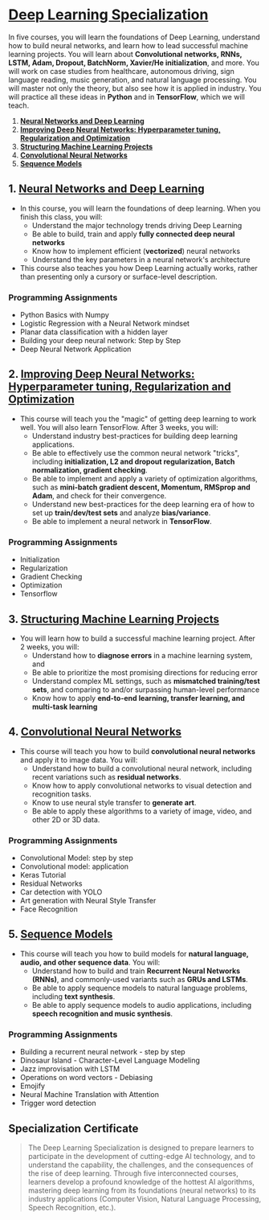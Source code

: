 # [Deep Learning Specialization](https://www.coursera.org/specializations/deep-learning)
In five courses, you will learn the foundations of Deep Learning, understand how to build neural networks, and learn how to lead successful machine learning projects. You will learn about **Convolutional networks, RNNs, LSTM, Adam, Dropout, BatchNorm, Xavier/He initialization**, and more. You will work on case studies from healthcare, autonomous driving, sign language reading, music generation, and natural language processing. You will master not only the theory, but also see how it is applied in industry. You will practice all these ideas in **Python** and in **TensorFlow**, which we will teach.
1. [**Neural Networks and Deep Learning**](https://www.coursera.org/learn/neural-networks-deep-learning/home/welcome)  
1. [**Improving Deep Neural Networks: Hyperparameter tuning, Regularization and Optimization**](https://www.coursera.org/learn/deep-neural-network/home/welcome) 
1. [**Structuring Machine Learning Projects**](https://www.coursera.org/learn/machine-learning-projects/home/welcome)
1. [**Convolutional Neural Networks**](https://www.coursera.org/learn/convolutional-neural-networks/home/welcome)
1. [**Sequence Models**](https://www.coursera.org/learn/nlp-sequence-models/home/welcome)
 
## 1. [**Neural Networks and Deep Learning**](https://www.coursera.org/learn/neural-networks-deep-learning/home/welcome)

* In this course, you will learn the foundations of deep learning. When you finish this class, you will:
    * Understand the major technology trends driving Deep Learning
    * Be able to build, train and apply **fully connected deep neural networks**
    * Know how to implement efficient (**vectorized**) neural networks 
    * Understand the key parameters in a neural network's architecture 
* This course also teaches you how Deep Learning actually works, rather than presenting only a cursory or surface-level description. 
    
### Programming Assignments
* Python Basics with Numpy
* Logistic Regression with a Neural Network mindset
* Planar data classification with a hidden layer
* Building your deep neural network: Step by Step
* Deep Neural Network Application
    
## 2. [**Improving Deep Neural Networks: Hyperparameter tuning, Regularization and Optimization**](https://www.coursera.org/learn/deep-neural-network/home/welcome) 

* This course will teach you the "magic" of getting deep learning to work well. You will also learn TensorFlow. After 3 weeks, you will: 
   * Understand industry best-practices for building deep learning applications. 
   * Be able to effectively use the common neural network "tricks", including **initialization, L2 and dropout regularization, Batch normalization, gradient checking**. 
   * Be able to implement and apply a variety of optimization algorithms, such as **mini-batch gradient descent, Momentum, RMSprop and Adam**, and check for their convergence. 
   * Understand new best-practices for the deep learning era of how to set up **train/dev/test sets** and analyze **bias/variance**.
   * Be able to implement a neural network in **TensorFlow**. 
 
### Programming Assignments
* Initialization
* Regularization
* Gradient Checking
* Optimization
* Tensorflow
          
## 3. [**Structuring Machine Learning Projects**](https://www.coursera.org/learn/machine-learning-projects/home/welcome)

* You will learn how to build a successful machine learning project. After 2 weeks, you will: 
   * Understand how to **diagnose errors** in a machine learning system, and 
   * Be able to prioritize the most promising directions for reducing error
   * Understand complex ML settings, such as **mismatched training/test sets**, and comparing to and/or surpassing human-level performance
   * Know how to apply **end-to-end learning, transfer learning, and multi-task learning**
        
## 4. [**Convolutional Neural Networks**](https://www.coursera.org/learn/convolutional-neural-networks/home/welcome)

* This course will teach you how to build **convolutional neural networks** and apply it to image data. You will:
   * Understand how to build a convolutional neural network, including recent variations such as **residual networks**.
   * Know how to apply convolutional networks to visual detection and recognition tasks.
   * Know to use neural style transfer to **generate art**.
   * Be able to apply these algorithms to a variety of image, video, and other 2D or 3D data.
    
### Programming Assignments
* Convolutional Model: step by step
* Convolutional model: application
* Keras Tutorial
* Residual Networks
* Car detection with YOLO
* Art generation with Neural Style Transfer
* Face Recognition
      
## 5. [**Sequence Models**](https://www.coursera.org/learn/nlp-sequence-models/home/welcome)

* This course will teach you how to build models for **natural language, audio, and other sequence data**. You will:
   * Understand how to build and train **Recurrent Neural Networks (RNNs)**, and commonly-used variants such as **GRUs and LSTMs**.
   * Be able to apply sequence models to natural language problems, including **text synthesis**. 
   * Be able to apply sequence models to audio applications, including **speech recognition and music synthesis**.
    
### Programming Assignments
* Building a recurrent neural network - step by step
* Dinosaur Island - Character-Level Language Modeling
* Jazz improvisation with LSTM
* Operations on word vectors - Debiasing
* Emojify
* Neural Machine Translation with Attention
* Trigger word detection

## Specialization Certificate
> The Deep Learning Specialization is designed to prepare learners to participate in the development of cutting-edge AI technology, and to understand the capability, the challenges, and the consequences of the rise of deep learning. Through five interconnected courses, learners develop a profound knowledge of the hottest AI algorithms, mastering deep learning from its foundations (neural networks) to its industry applications (Computer Vision, Natural Language Processing, Speech Recognition, etc.).
